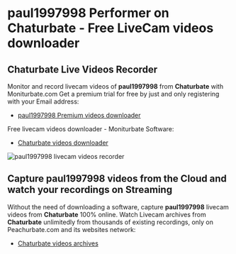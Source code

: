 # paul1997998 Performer on Chaturbate - Free LiveCam videos downloader

## Chaturbate Live Videos Recorder

Monitor and record livecam videos of **paul1997998** from **Chaturbate** with Moniturbate.com
Get a premium trial for free by just and only registering with your Email address:
* [paul1997998 Premium videos downloader](https://moniturbate.com/request-demo-licence-key.html)

Free livecam videos downloader - Moniturbate Software:
* [Chaturbate videos downloader](https://moniturbate.com/moniturbate-download-software.html)

![paul1997998 livecam videos recorder](https://peachurnet.com/templates/moniturbate-software.png)


## Capture paul1997998 videos from the Cloud and watch your recordings on Streaming

Without the need of downloading a software, capture **paul1997998** livecam videos from **Chaturbate** 100% online.
Watch Livecam archives from **Chaturbate** unlimitedly from thousands of existing recordings, only on Peachurbate.com and its websites network:
* [Chaturbate videos archives](https://peachurnet.com/)